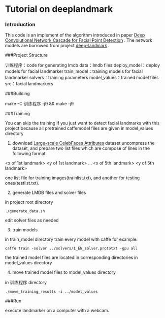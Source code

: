 # Tutorial on deeplandmark
### Introduction

This code is an implement of the algorithm introduced in paper [Deep Convolutional Network Cascade for Facial Point Detection](http://www.cv-foundation.org/openaccess/content_cvpr_2013/papers/Sun_Deep_Convolutional_Network_2013_CVPR_paper.pdf) . The network models are borrowed from project [deep-landmark](https://github.com/luoyetx/deep-landmark) .

###Project Structure

训练程序：code for generating lmdb
data：lmdb files
deploy_model：deploy models for facial landmarker
train_model：training models for facial landmarker
solvers：training parameters
model_values：trained model files
src：facial landmarkers

###Building

make -C 训练程序 -j9 && make -j9

###Training

You can skip the training if you just want to detect facial landmarks with this project because all pretrained caffemodel files are given in model_values directory
1. download [Large-scale CelebFaces Attributes](http://mmlab.ie.cuhk.edu.hk/projects/CelebA.html) dataset
uncompress the dataset, and prepare two list files which are compose of lines in the following format

<absolute path to image>  <left>  <right>  <top>  <bottom coordinate of the facial bounding box>  <x of 1st landmark>  <y of 1st landmark>  ...   <x of 5th landmark>  <y of 5th landmark>

one list file for training images(trainlist.txt), and another for testing ones(testlist.txt).

2. generate LMDB files and solver files

in project root directory
```Shell
./generate_data.sh
```
edit solver files as needed

3. train models

in train_model directory
train every model with caffe
for example:
```Shell
caffe train -solver ../solvers/1_EN_solver.prototxt -gpu all
```
the trained model files are located in corresponding directories in model_values directory

4. move trained model files to model_values directory

in 训练程序 directory
```Shell
./move_training_results -i ../model_values
```

###Run

execute landmarker on a computer with a webcam. 

